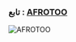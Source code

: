 
### تابع : [AFROTOO](https://t.me/UI_VM) ###

![AFROTOO](https://telegra.ph/file/04b2f1f1c808dc49db35b.jpg)
